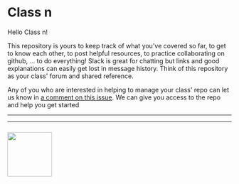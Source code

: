 # Class n

Hello Class n!  

This repository is yours to keep track of what you've covered so far, to get to know each other, to post helpful resources, to practice collaborating on github, ... to do everything!  Slack is great for chatting but links and good explanations can easily get lost in message history.  Think of this repository as your class' forum and shared reference.

Any of you who are interested in helping to manage your class' repo can let us know in [a comment on this issue](https://github.com/colevandersWands/class-n/issues/1).  We can give you access to the repo and help you get started


___
___
### <a href="https://hackyourfuture.be" target="_blank"><img src="https://pbs.twimg.com/profile_images/984474625009741824/Bs_qKx6-_400x400.jpg" width="100" height="100"></img></a>
